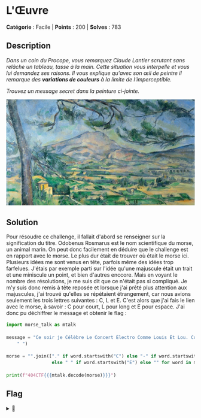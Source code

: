 # L'Œuvre

**Catégorie** : Facile | **Points** : 200 | **Solves** : 783

## Description
*Dans un coin du Procope, vous remarquez Claude Lantier scrutant sans relâche un tableau, tasse à la main. Cette situation vous interpelle et vous lui demandez ses raisons. Il vous explique qu'avec son œil de peintre il remarque des **variations de couleurs** à la limite de l'imperceptible.*

*Trouvez un message secret dans la peinture ci-jointe.*

![L'Œuvre](loeuvre.png)

## Solution

Pour résoudre ce challenge, il fallait d'abord se renseigner sur la signification du titre. Odobenus Rosmarus est le nom scientifique du morse, un animal marin. On peut donc facilement en déduire que le challenge est en rapport avec le morse.
Le plus dur était de trouver où était le morse ici. Plusieurs idées me sont venus en tête, parfois même des idées trop farfelues. J'étais par exemple parti sur l'idée qu'une majuscule était un trait et une miniscule un point, et bien d'autres enccore.
Mais en voyant le nombre des résolutions, je me suis dit que ce n'était pas si compliqué. Je m'y suis donc remis à tête reposée et lorsque j'ai prêté plus attention aux majuscules, j'ai trouvé qu'elles se répétaient étrangement, car nous avions seulement les trois lettres suivantes : C, L et E. C'est alors que j'ai fais le lien avec le morse, à savoir : C pour court, L pour long et E pour espace. J'ai donc pu déchiffrer le message et obtenir le flag :

```py
import morse_talk as mtalk

message = "Ce soir je Célèbre Le Concert Electro Comme Louis Et Lou. Comme La nuit Commence Et Continue Clairement, Et Clignote Lascivement il Chasse sans Chausser En Clapant Encore Classiquement Les Cerclages du Clergé. Encore Car Encore, Louis Lou Entamant Longuement La Lullabile En Commençant Le Cercle Exhaltant de Club Comique Cannais Et Clermontois.".split(
    " ")

morse = "".join(["." if word.startswith("C") else "-" if word.startswith("L")
                 else " " if word.startswith("E") else "" for word in message])

print(f"404CTF{{{mtalk.decode(morse)}}}")
```

## Flag

<details>
<summary>🚩</summary>

```
404CTF{FACILELEMORSE}
```